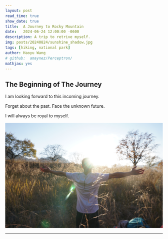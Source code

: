 ```yaml
---
layout: post
read_time: true
show_date: true
title:  A Journey to Rocky Mountain
date:   2024-06-24 12:00:00 -0600
description: A trip to retrive myself.
img: posts/20240824/sunshine_shadow.jpg 
tags: [hiking, national park]
author: Haoyu Wang
# github:  amaynez/Perceptron/
mathjax: yes
---
```

## The Beginning of The Journey

I am looking forward to this incoming journey.

Forget about the past. Face the unknown future.

I will always be royal to myself.

<center><img src="./assets/img/posts/20240824/sunshine_shadow.jpg"></center>

---
